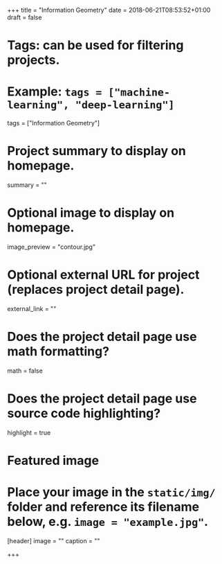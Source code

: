 +++
title = "Information Geometry"
date = 2018-06-21T08:53:52+01:00
draft = false

# Tags: can be used for filtering projects.
# Example: `tags = ["machine-learning", "deep-learning"]`
tags = ["Information Geometry"]

# Project summary to display on homepage.
summary = ""

# Optional image to display on homepage.
image_preview = "contour.jpg"

# Optional external URL for project (replaces project detail page).
external_link = ""

# Does the project detail page use math formatting?
math = false

# Does the project detail page use source code highlighting?
highlight = true

# Featured image
# Place your image in the `static/img/` folder and reference its filename below, e.g. `image = "example.jpg"`.
[header]
image = ""
caption = ""

+++
